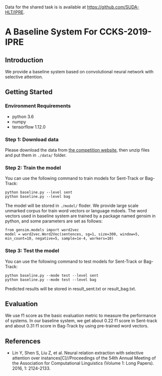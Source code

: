 Data for the shared task is is available at https://github.com/SUDA-HLT/IPRE.
# A Baseline System For CCKS-2019-IPRE

## Introduction
We provide a baseline system based on convolutional neural network with selective attention.

## Getting Started
### Environment Requirements
* python 3.6
* numpy
* tensorflow 1.12.0
### Step 1: Download data
Please download the data from [the competition website](https://biendata.com/competition/ccks_2019_ipre/data/), then unzip files and put them in `./data/` folder.

### Step 2: Train the model
You can use the following command to train models for Sent-Track or Bag-Track:
```
python baseline.py --level sent 
python baseline.py --level bag
```
The model will be stored in `./model/` floder. We provide large scale unmarked corpus for train word vectors or language mdoels. The word vectors used in baseline system are trained by a package named gensim in python, and some parameters are set as follows:
```
from gensim.models import word2vec
model = word2vec.Word2Vec(sentences, sg=1, size=300, window=5, min_count=10, negative=5, sample=1e-4, workers=10)
```
### Step 3: Test the model
You can use the following command to test models for Sent-Track or Bag-Track:
```
python baseline.py --mode test --level sent 
python baseline.py --mode test --level bag
```
Predicted results will be stored in result_sent.txt or result_bag.txt.
## Evaluation
We use f1 score as the basic evaluation metric to measure the performance of systems. In our baseline system, we get about 0.22 f1 score in Sent-track and about 0.31 f1 score in Bag-Track by using pre-trained word vectors.
## References
* Lin Y, Shen S, Liu Z, et al. Neural relation extraction with selective attention over instances[C]//Proceedings of the 54th Annual Meeting of the Association for Computational Linguistics (Volume 1: Long Papers). 2016, 1: 2124-2133.
